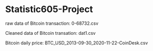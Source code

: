 # Statistic605-Project

raw data of Bitcoin transaction: 0-68732.csv

Cleaned data of Bitcoin transation: dat1.csv

Bitcoin daily price: BTC_USD_2013-09-30_2020-11-22-CoinDesk.csv
